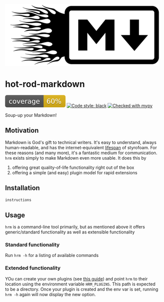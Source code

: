 ![](images/hot-rod-markdown.png)

# hot-rod-markdown
![coverage](images/coverage.svg)
[![Code style: black](https://img.shields.io/badge/code%20style-black-000000.svg)](https://github.com/psf/black)
[![Checked with mypy](http://www.mypy-lang.org/static/mypy_badge.svg)](http://mypy-lang.org/)

Soup-up your Markdown!

## Motivation
Markdown is God's gift to technical writers.
It's easy to understand, always human-readable, and has the internet-equivalent [lifespan](https://brandur.org/fragments/graceful-degradation-time) of styrofoam.
For these reasons (and many more), it's a fantastic medium for communication.
`hrm` exists simply to make Markdown even more usable.
It does this by 
1. offering great quality-of-life functionality right out of the box
1. offering a simple (and easy) plugin model for rapid extensions

## Installation
```instructions```

## Usage
`hrm` is a command-line tool primarily, but as mentioned above it offers generic/standard functionality as well as extensible functionality

### Standard functionality
Run `hrm -h` for a listing of available commands

### Extended functionality
YOu can create your own plugins (see [this guide](hrm/plugins/README.md)) and point `hrm` to their location using the environment variable `HRM_PLUGINS`.
This path is expected to be a directory.
Once your plugin is created and the env var is set, running `hrm -h` again will now display the new option.
